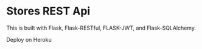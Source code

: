 # Stores REST Api

This is built with Flask, Flask-RESTful, FLASK-JWT, and Flask-SQLAlchemy.

Deploy on Heroku
